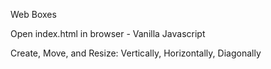 Web Boxes

Open index.html in browser - Vanilla Javascript

Create, Move, and Resize: Vertically, Horizontally, Diagonally 
